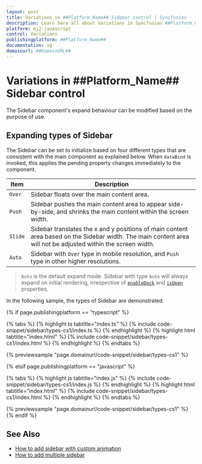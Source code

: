 ```yaml
---
layout: post
title: Variations in ##Platform_Name## Sidebar control | Syncfusion
description: Learn here all about Variations in Syncfusion ##Platform_Name## Sidebar control of Syncfusion Essential JS 2 and more.
platform: ej2-javascript
control: Variations 
publishingplatform: ##Platform_Name##
documentation: ug
domainurl: ##DomainURL##
---
```


# Variations in ##Platform_Name## Sidebar control

The Sidebar component's expand behaviour can be modified based on the purpose of use.

## Expanding types of Sidebar

The Sidebar can be set to initialize based on four different types that are consistent with the main component as explained below. When `dataBind` is invoked, this applies the pending property changes immediately to the component.

 | Item | Description |
|-----|-----|
| `Over` | Sidebar floats over the main content area.|
| `Push` | Sidebar pushes the main content area to appear side-by-side, and shrinks the main content within the screen width.|
| `Slide` |Sidebar translates the x and y positions of main content area based on the Sidebar width. The main content area will not be adjusted within the screen width. |
| `Auto` | Sidebar with `Over` type in mobile resolution, and `Push` type in other higher resolutions. |

> `Auto` is the default expand mode. Sidebar with type `Auto` will always expand on initial rendering, irrespective of [`enableDock`](../api/sidebar/#enabledock) and [`isOpen`](../api/sidebar/#isopen) properties.

In the following sample, the types of Sidebar are demonstrated.

{% if page.publishingplatform == "typescript" %}

 {% tabs %}
{% highlight ts tabtitle="index.ts" %}
{% include code-snippet/sidebar/types-cs1/index.ts %}
{% endhighlight %}
{% highlight html tabtitle="index.html" %}
{% include code-snippet/sidebar/types-cs1/index.html %}
{% endhighlight %}
{% endtabs %}
        
{% previewsample "page.domainurl/code-snippet/sidebar/types-cs1" %}

{% elsif page.publishingplatform == "javascript" %}

{% tabs %}
{% highlight js tabtitle="index.js" %}
{% include code-snippet/sidebar/types-cs1/index.js %}
{% endhighlight %}
{% highlight html tabtitle="index.html" %}
{% include code-snippet/sidebar/types-cs1/index.html %}
{% endhighlight %}
{% endtabs %}

{% previewsample "page.domainurl/code-snippet/sidebar/types-cs1" %}
{% endif %}

## See Also

* [How to add sidebar with custom animation](./how-to/sidebar-with-variation-animation)
* [How to add multiple sidebar](./how-to/multiple-sidebar)
